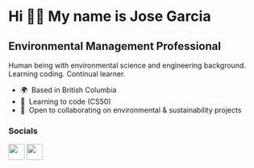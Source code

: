 Hi 👋🏽 My name is Jose Garcia
============================

Environmental Management Professional
-----------------------------------------

Human being with environmental science and engineering background. Learning coding. Continual learner.

* 🌍  Based  in British Columbia
* 🧠  Learning to code (CS50)
* 🤝  Open to collaborating on environmental & sustainability projects

### Socials

<p align="left"> <a href="https://www.github.com/ciro3" target="_blank" rel="noreferrer"><img src="https://raw.githubusercontent.com/danielcranney/readme-generator/main/public/icons/socials/github.svg" width="32" height="32" /></a> <a href="https://www.linkedin.com/in/josecgb3/" target="_blank" rel="noreferrer"><img src="https://raw.githubusercontent.com/danielcranney/readme-generator/main/public/icons/socials/linkedin.svg" width="32" height="32" /></a></p>
